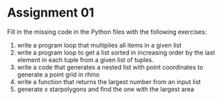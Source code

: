# Assignment 01


Fill in the missing code in the Python files with the following exercises:

1. write a program loop that multiplies all items in a given list
2. write a program loop to get a list sorted in increasing order by the last element in each tuple from a given list of tuples.
3. write a code that generates a nested list with point coordinates to generate a point grid in rhino
4. write a function that returns the largest number from an input list
5. generate x starpolygons and find the one with the largest area
